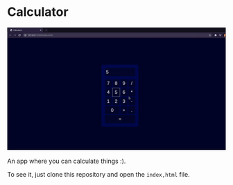 # Calculator

<p align="center">
  <img src="./preview.gif"/>
</p>

An app where you can calculate things :).

To see it, just clone this repository and open the `index,html` file.
